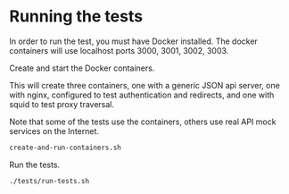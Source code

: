 # Running the tests

In order to run the test, you must have Docker installed.
The docker containers will use localhost ports 3000, 3001, 3002, 3003. 

Create and start the Docker containers.

This will create three containers, one with a generic JSON api server,
one with nginx, configured to test authentication and redirects, and
one with squid to test proxy traversal.

Note that some of the tests use the containers, others use real
API mock services on the Internet.

```sh
create-and-run-containers.sh
```

Run the tests.

```sh
./tests/run-tests.sh
```

